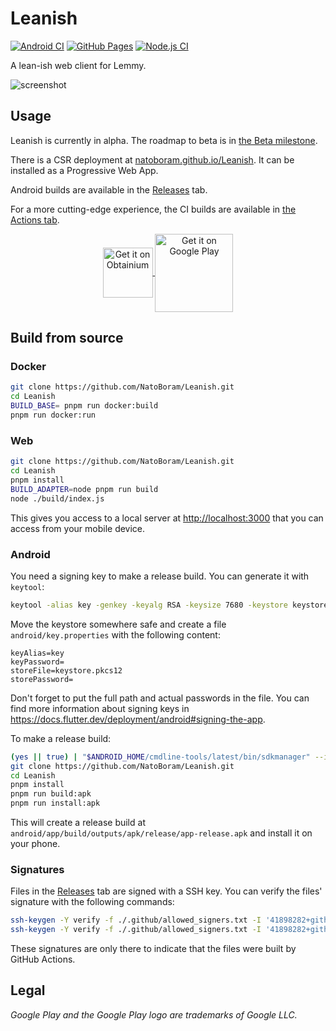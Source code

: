 # Leanish

[![Android CI](https://github.com/NatoBoram/Leanish/actions/workflows/android.yaml/badge.svg)](https://github.com/NatoBoram/Leanish/actions/workflows/android.yaml) [![GitHub Pages](https://github.com/NatoBoram/Leanish/actions/workflows/github-pages.yaml/badge.svg)](https://github.com/NatoBoram/Leanish/actions/workflows/github-pages.yaml) [![Node.js CI](https://github.com/NatoBoram/Leanish/actions/workflows/node.js.yaml/badge.svg)](https://github.com/NatoBoram/Leanish/actions/workflows/node.js.yaml)

A lean-ish web client for Lemmy.

![screenshot](https://github.com/NatoBoram/Leanish/assets/10495562/20940830-92be-4a61-8f44-3a85efec0ac8)

## Usage

Leanish is currently in alpha. The roadmap to beta is in [the Beta milestone](https://github.com/NatoBoram/Leanish/milestone/1).

There is a CSR deployment at [natoboram.github.io/Leanish](https://natoboram.github.io/Leanish). It can be installed as a Progressive Web App.

Android builds are available in the [Releases](https://github.com/NatoBoram/Leanish/releases) tab.

For a more cutting-edge experience, the CI builds are available in [the Actions tab](https://github.com/NatoBoram/Leanish/actions/workflows/android.yaml).

<div style="text-align: center">
	<a href="https://github.com/ImranR98/Obtainium">
		<img
			align="center"
			alt="Get it on Obtainium"
			height="80"
			src="https://github.com/NatoBoram/Leanish/assets/10495562/928ae711-a01c-4496-97f2-50dc1740f370"
		/>
	</a>
	<a href="https://play.google.com/store/apps/details?id=com.natoboram.leanish">
		<img
			align="center"
			alt="Get it on Google Play"
			height="125"
			src="https://github.com/NatoBoram/Leanish/assets/10495562/946b1991-b08d-4051-91d0-eac31417ec94"
		/>
	</a>
</div>

## Build from source

### Docker

```sh
git clone https://github.com/NatoBoram/Leanish.git
cd Leanish
BUILD_BASE= pnpm run docker:build
pnpm run docker:run
```

### Web

```sh
git clone https://github.com/NatoBoram/Leanish.git
cd Leanish
pnpm install
BUILD_ADAPTER=node pnpm run build
node ./build/index.js
```

This gives you access to a local server at <http://localhost:3000> that you can access from your mobile device.

### Android

You need a signing key to make a release build. You can generate it with `keytool`:

```sh
keytool -alias key -genkey -keyalg RSA -keysize 7680 -keystore keystore.pkcs12 -v -validity 36525
```

Move the keystore somewhere safe and create a file `android/key.properties` with the following content:

```properties
keyAlias=key
keyPassword=
storeFile=keystore.pkcs12
storePassword=
```

Don't forget to put the full path and actual passwords in the file. You can find more information about signing keys in <https://docs.flutter.dev/deployment/android#signing-the-app>.

To make a release build:

```sh
(yes || true) | "$ANDROID_HOME/cmdline-tools/latest/bin/sdkmanager" --install "build-tools;33.0.2" "platforms;android-33"
git clone https://github.com/NatoBoram/Leanish.git
cd Leanish
pnpm install
pnpm run build:apk
pnpm run install:apk
```

This will create a release build at `android/app/build/outputs/apk/release/app-release.apk` and install it on your phone.

### Signatures

Files in the [Releases](https://github.com/NatoBoram/Leanish/releases) tab are signed with a SSH key. You can verify the files' signature with the following commands:

```sh
ssh-keygen -Y verify -f ./.github/allowed_signers.txt -I '41898282+github-actions[bot]@users.noreply.github.com' -n file -s app-release.apk.sig < app-release.apk
ssh-keygen -Y verify -f ./.github/allowed_signers.txt -I '41898282+github-actions[bot]@users.noreply.github.com' -n file -s natoboram-leanish-*.tgz.sig < natoboram-leanish-*.tgz
```

These signatures are only there to indicate that the files were built by GitHub Actions.

## Legal

_Google Play and the Google Play logo are trademarks of Google LLC._
